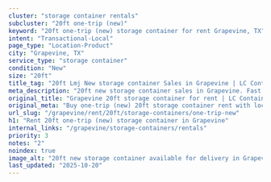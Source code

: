 ```yaml
---
cluster: "storage container rentals"
subcluster: "20ft one-trip (new)"
keyword: "20ft one-trip (new) storage container for rent Grapevine, TX"
intent: "Transactional-Local"
page_type: "Location-Product"
city: "Grapevine, TX"
service_type: "storage container"
condition: "New"
size: "20ft"
title_tag: "20ft Lmj New storage container Sales in Grapevine | LC Container"
meta_description: "20ft new storage container sales in Grapevine. Fast delivery, competitive pricing. Serving storage containers area. Quote ID: BRN. Call (214) 524-4168 for your free quote today."
original_title: "Grapevine 20ft storage container for rent | LC Container"
original_meta: "Buy one-trip (new) 20ft storage container rent with local delivery in Grapevine, TX. LC Container — local Since 2003. Request a fast quote today."
url_slug: "/grapevine/rent/20ft/storage-containers/one-trip-new"
h1: "Rent 20ft one-trip (new) storage container in Grapevine"
internal_links: "/grapevine/storage-containers/rentals"
priority: 3
notes: "2"
noindex: true
image_alt: "20ft new storage container available for delivery in Grapevine"
last_updated: "2025-10-20"
---
```


<!-- TODO: Add unique city/inventory copy, images, and internal links here. -->
